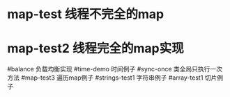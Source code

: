 # map-test 线程不完全的map
# map-test2 线程完全的map实现
#balance 负载均衡实现
#time-demo 时间例子
#sync-once 类全局只执行一次方法
#map-test3 遍历map例子
#strings-test1 字符串例子
#array-test1 切片例子